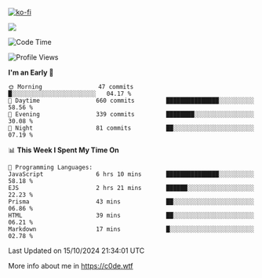 [![ko-fi](https://ko-fi.com/img/githubbutton_sm.svg)](https://ko-fi.com/Z8Z4Y2LKX)

<a href="https://wakatime.com"><img src="https://wakatime.com/share/@c0dezin/b7f18a7c-ab3a-40b8-8bc7-b1b7bf71f1d6.svg" /></a>

<!--START_SECTION:waka-->
![Code Time](http://img.shields.io/badge/Code%20Time-127%20hrs%2047%20mins-blue)

![Profile Views](http://img.shields.io/badge/Profile%20Views-0-blue)

**I'm an Early 🐤** 

```text
🌞 Morning                47 commits          █░░░░░░░░░░░░░░░░░░░░░░░░   04.17 % 
🌆 Daytime                660 commits         ███████████████░░░░░░░░░░   58.56 % 
🌃 Evening                339 commits         ████████░░░░░░░░░░░░░░░░░   30.08 % 
🌙 Night                  81 commits          ██░░░░░░░░░░░░░░░░░░░░░░░   07.19 % 
```


📊 **This Week I Spent My Time On** 

```text
💬 Programming Languages: 
JavaScript               6 hrs 10 mins       ███████████████░░░░░░░░░░   58.18 % 
EJS                      2 hrs 21 mins       ██████░░░░░░░░░░░░░░░░░░░   22.23 % 
Prisma                   43 mins             ██░░░░░░░░░░░░░░░░░░░░░░░   06.86 % 
HTML                     39 mins             ██░░░░░░░░░░░░░░░░░░░░░░░   06.21 % 
Markdown                 17 mins             █░░░░░░░░░░░░░░░░░░░░░░░░   02.78 % 
```


 Last Updated on 15/10/2024 21:34:01 UTC
<!--END_SECTION:waka-->

More info about me in https://c0de.wtf
